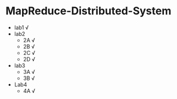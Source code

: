 # MapReduce-Distributed-System

* lab1 √
* lab2 
  * 2A √
  * 2B √
  * 2C √
  * 2D √
* lab3
  * 3A √
  * 3B √
* Lab4
  * 4A √
